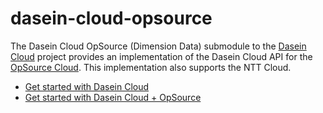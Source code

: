 dasein-cloud-opsource
=====================

The Dasein Cloud OpSource (Dimension Data) submodule to the [Dasein Cloud](https://github.com/greese/dasein-cloud) project
provides an implementation of the Dasein Cloud API for the [OpSource Cloud](http://www.opsource.net/Services/Public-Cloud).
This implementation also supports the NTT Cloud.

* [Get started with Dasein Cloud](https://github.com/dasein-cloud)
* [Get started with Dasein Cloud + OpSource](https://github.com/greese/dasein-cloud-opsource/wiki)

